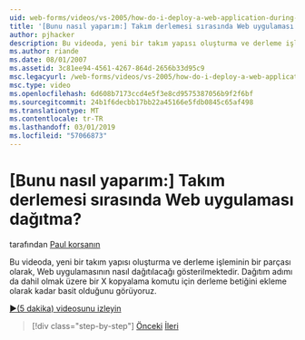 ```yaml
---
uid: web-forms/videos/vs-2005/how-do-i-deploy-a-web-application-during-a-team-build
title: '[Bunu nasıl yaparım:] Takım derlemesi sırasında Web uygulaması dağıtma? | Microsoft Docs'
author: pjhacker
description: Bu videoda, yeni bir takım yapısı oluşturma ve derleme işleminin bir parçası olarak, Web uygulamasının nasıl dağıtılacağı gösterilmektedir. Dahil Dağıt görüyoruz...
ms.author: riande
ms.date: 08/01/2007
ms.assetid: 3c81ee94-4561-4267-864d-2656b33d95c9
msc.legacyurl: /web-forms/videos/vs-2005/how-do-i-deploy-a-web-application-during-a-team-build
msc.type: video
ms.openlocfilehash: 6d608b7173ccd4e5f3e8cd9575387056b9f2f6bf
ms.sourcegitcommit: 24b1f6decbb17bb22a45166e5fdb0845c65af498
ms.translationtype: MT
ms.contentlocale: tr-TR
ms.lasthandoff: 03/01/2019
ms.locfileid: "57066873"
---
```

<a name="how-do-i-deploy-a-web-application-during-a-team-build"></a>[Bunu nasıl yaparım:] Takım derlemesi sırasında Web uygulaması dağıtma?
====================
tarafından [Paul korsanın](https://github.com/pjhacker)

Bu videoda, yeni bir takım yapısı oluşturma ve derleme işleminin bir parçası olarak, Web uygulamasının nasıl dağıtılacağı gösterilmektedir. Dağıtım adımı da dahil olmak üzere bir X kopyalama komutu için derleme betiğini ekleme olarak kadar basit olduğunu görüyoruz.

[&#9654;(5 dakika) videosunu izleyin](https://channel9.msdn.com/Blogs/ASP-NET-Site-Videos/how-do-i-deploy-a-web-application-during-a-team-build)

> [!div class="step-by-step"]
> [Önceki](how-do-i-automate-testing-using-team-build.md)
> [İleri](how-do-i-run-unit-tests-against-a-deployed-database.md)
